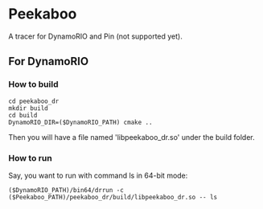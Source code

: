 # Peekaboo
A tracer for DynamoRIO and Pin (not supported yet).

## For DynamoRIO
### How to build
```
cd peekaboo_dr
mkdir build
cd build
DynamoRIO_DIR=($DynamoRIO_PATH) cmake ..
```
Then you will have a file named 'libpeekaboo_dr.so' under the build folder.
### How to run
Say, you want to run with command ls in 64-bit mode:
```
($DynamoRIO_PATH)/bin64/drrun -c ($Peekaboo_PATH)/peekaboo_dr/build/libpeekaboo_dr.so -- ls
```
